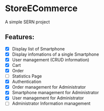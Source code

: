 # StoreECommerce
A simple SERN project

## Features:
- [x] Display list of Smartphone
- [x] Display infomations of a single Smartphone
- [x] User management (CRUD information)
- [x] Cart
- [x] Order
- [ ] Statistics Page
- [x] Authentication
- [x] Order management for Administrator
- [x] Smartphone management for Administrator
- [x] User management for Administrator
- [ ] Administrator Information management

